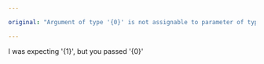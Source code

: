 ```yaml
---

original: "Argument of type '{0}' is not assignable to parameter of type '{1}'."

---
```


I was expecting '{1}', but you passed '{0}'